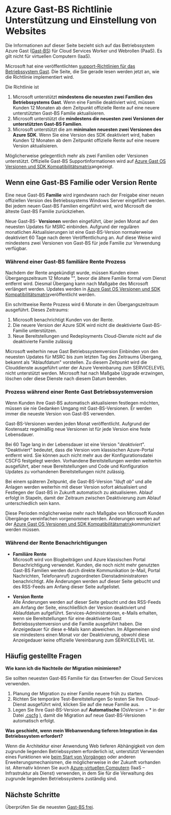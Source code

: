 <properties 
   pageTitle="Unterstützung und Rente Richtlinie Leitfaden für Azure Gast OS | Microsoft Azure" 
   description="Enthält Informationen zur was Microsoft betreffend auf Azure Gast OS von Cloud-Diensten verwendeten unterstützt werden." 
   services="cloud-services" 
   documentationCenter="na" 
   authors="raiye" 
   manager="timlt" 
   editor=""/>

<tags
   ms.service="cloud-services"
   ms.devlang="na"
   ms.topic="article"
   ms.tgt_pltfrm="na"
   ms.workload="tbd" 
   ms.date="10/24/2016"
   ms.author="raiye"/>

# <a name="azure-guest-os-supportability-and-retirement-policy"></a>Azure Gast-BS Richtlinie Unterstützung und Einstellung von Websites
Die Informationen auf dieser Seite bezieht sich auf das Betriebssystem Azure Gast ([Gast-BS](cloud-services-guestos-update-matrix.md)) für Cloud Services Worker und Webrollen (PaaS). Es gilt nicht für virtuellen Computern (IaaS). 

Microsoft hat eine veröffentlichten [support-Richtlinien für das Betriebssystem Gast](http://support.microsoft.com/gp/azure-cloud-lifecycle-faq). Die Seite, die Sie gerade lesen werden jetzt an, wie die Richtlinie implementiert wird.

Die Richtlinie ist 

1. Microsoft unterstützt **mindestens die neuesten zwei Familien des Betriebssystems Gast**. Wenn eine Familie deaktiviert wird, müssen Kunden 12 Monaten ab dem Zeitpunkt offizielle Rente auf eine neuere unterstützten Gast-BS Familie aktualisieren.
2. Microsoft unterstützt die **mindestens die neuesten zwei Versionen der unterstützten Gast-BS Familien**. 
3. Microsoft unterstützt die am **minimalen neuesten zwei Versionen des Azure SDK**. Wenn Sie eine Version des SDK deaktiviert wird, haben Kunden 12 Monaten ab dem Zeitpunkt offizielle Rente auf eine neuere Version aktualisieren. 

Möglicherweise gelegentlich mehr als zwei Familien oder Versionen unterstützt. Offizielle Gast-BS Supportinformationen wird auf [Azure Gast OS Versionen und SDK Kompatibilitätsmatrix](cloud-services-guestos-update-matrix.md)angezeigt.


## <a name="when-a-guest-os-family-or-version-is-retired"></a>Wenn eine Gast-BS Familie oder Version Rente 


Eine neue Gast-BS **Familie** wird irgendwann nach der Freigabe einer neuen offiziellen Version des Betriebssystems Windows Server eingeführt werden. Bei jedem neuen Gast-BS Familien eingeführt wird, wird Microsoft die älteste Gast-BS Familie zurückziehen. 

Neue Gast-BS- **Versionen** werden eingeführt, über jeden Monat auf den neuesten Updates für MSRC einbinden. Aufgrund der regulären monatlichen Aktualisierungen ist eine Gast-BS-Version normalerweise deaktiviert 60 Tage nach deren Veröffentlichung an. Auf diese Weise wird mindestens zwei Versionen von Gast-BS für jede Familie zur Verwendung verfügbar. 

### <a name="process-during-a-guest-os-family-retirement"></a>Während einer Gast-BS familiäre Rente Prozess 


Nachdem der Rente angekündigt wurde, müssen Kunden einen Übergangszeitraum 12 Monate "", bevor die ältere Familie formal vom Dienst entfernt wird. Diesmal Übergang kann nach Maßgabe des Microsoft verlängert werden. Updates werden in [Azure Gast OS Versionen und SDK Kompatibilitätsmatrix](cloud-services-guestos-update-matrix.md)veröffentlicht werden.

Ein schrittweise Rente Prozess wird 6 Monate in den Übergangszeitraum ausgeführt. Dieses Zeitraums:

1. Microsoft benachrichtigt Kunden von der Rente. 
2. Die neuere Version der Azure SDK wird nicht die deaktivierte Gast-BS-Familie unterstützen.
3. Neue Bereitstellungen und Redeployments Cloud-Dienste nicht auf die deaktivierte Familie zulässig

Microsoft weiterhin neue Gast Betriebssystemversion Einbinden von den neuesten Updates für MSRC bis zum letzten Tag des Zeitraums Übergang, bekannt als "Ablaufdatum" vorstellen. Zu diesem Zeitpunkt wird die Clouddienste ausgeführt unter der Azure Vereinbarung zum SERVICELEVEL nicht unterstützt werden. Microsoft hat nach Maßgabe Upgrade erzwingen, löschen oder diese Dienste nach diesem Datum beenden.



### <a name="process-during-a-guest-os-version-retirement"></a>Prozess während einer Rente Gast Betriebssystemversion 
Wenn Kunden ihre Gast-BS automatisch aktualisieren festlegen möchten, müssen sie nie Gedanken Umgang mit Gast-BS-Versionen. Er werden immer die neueste Version von Gast-BS verwenden.

Gast-BS-Versionen werden jeden Monat veröffentlicht. Aufgrund der Kostensatz regelmäßig neue Versionen ist für jede Version eine feste Lebensdauer.

Bei 60 Tage lang in der Lebensdauer ist eine Version "*deaktiviert*". "Deaktiviert" bedeutet, dass die Version vom klassischen Azure-Portal entfernt wird. Sie können auch nicht mehr aus der Konfigurationsdatei CSCFG festgelegt werden. Vorhandene Bereitstellungen werden weiterhin ausgeführt, aber neue Bereitstellungen und Code und Konfiguration Updates zu vorhandenen Bereitstellungen nicht zulässig. 

Bei einem späteren Zeitpunkt, die Gast-BS-Version "*läuft ab*" und alle Anlagen werden weiterhin mit dieser Version sofort aktualisiert und Festlegen der Gast-BS in Zukunft automatisch zu aktualisieren. Ablauf erfolgt in Stapeln, damit der Zeitraum zwischen Deaktivierung zum Ablauf unterschiedlich sein kann. 

Diese Perioden möglicherweise mehr nach Maßgabe von Microsoft Kunden Übergänge vereinfachen vorgenommen werden. Änderungen werden auf der [Azure Gast OS Versionen und SDK Kompatibilitätsmatrix](cloud-services-guestos-update-matrix.md)kommuniziert werden müssen.



### <a name="notifications-during-retirement"></a>Während der Rente Benachrichtigungen 

* **Familiäre Rente** <br>Microsoft wird von Blogbeiträgen und Azure klassischen Portal Benachrichtigung verwendet. Kunden, die noch nicht mehr genutzten Gast-BS Familien werden durch direkte Kommunikation (e-Mail, Portal Nachrichten, Telefonanruf) zugeordneten Dienstadministratoren benachrichtigt. Alle Änderungen werden auf dieser Seite gebucht und des RSS-Feeds am Anfang dieser Seite aufgelistet. 


* **Version Rente** <br>Alle Änderungen werden auf dieser Seite gebucht und des RSS-Feeds am Anfang der Seite, einschließlich der Version deaktiviert und Ablaufdatum aufgeführt. Services-Administratoren, e-Mails erhalten, wenn sie Bereitstellungen für eine deaktivierte Gast Betriebssystemversion und die Familie ausgeführt haben. Die Anzeigedauer für diese e-Mails kann abweichen. Im Allgemeinen sind sie mindestens einen Monat vor der Deaktivierung, obwohl diese Anzeigedauer keine offizielle Vereinbarung zum SERVICELEVEL ist. 


## <a name="frequently-asked-questions"></a>Häufig gestellte Fragen

**Wie kann ich die Nachteile der Migration minimieren?**

Sie sollten neuesten Gast-BS Familie für das Entwerfen der Cloud Services verwenden. 

1. Planung der Migration zu einer Familie neuere früh zu starten. 
2. Richten Sie temporäre Test-Bereitstellungen So testen Sie Ihre Cloud-Dienst ausgeführt wird, klicken Sie auf die neue Familie aus. 
3. Legen Sie Ihre Gast-BS-Version auf **Automatische** (OsVersion = * in der Datei [.cscfg](cloud-services-model-and-package.md#cscfg) ), damit die Migration auf neue Gast-BS-Versionen automatisch erfolgt.

**Was geschieht, wenn mein Webanwendung tieferen Integration in das Betriebssystem erfordert?**

Wenn die Architektur einer Anwendung Web tieferen Abhängigkeit von dem zugrunde liegenden Betriebssystem erforderlich ist, unterstützt Verwenden eines Funktionen wie [beim Start von Vorgängen](cloud-services-startup-tasks.md) oder anderen Erweiterungsmechanismen, die möglicherweise in der Zukunft vorhanden ist. Alternativ können Sie auch [Azure-virtuellen Computern](https://azure.microsoft.com/documentation/scenarios/virtual-machines/) (IaaS – Infrastruktur als Dienst) verwenden, in dem Sie für die Verwaltung des zugrunde liegenden Betriebssystems zuständig sind.
 
## <a name="next-steps"></a>Nächste Schritte
Überprüfen Sie die neuesten [Gast-BS frei](cloud-services-guestos-update-matrix.md).
